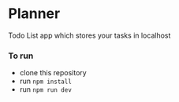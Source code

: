 # Planner

Todo List app which stores your tasks in localhost
### To run 
- clone this repository
- run `npm install`
- run `npm run dev`
